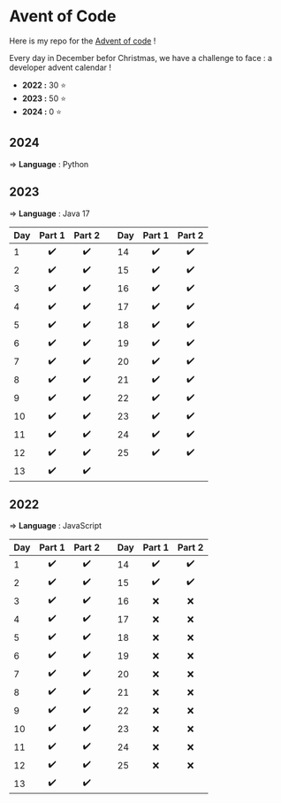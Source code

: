 # Avent of Code

Here is my repo for the [Advent of code](https://adventofcode.com/) !

Every day in December befor Christmas, we have a challenge to face : a developer advent calendar !

- **2022 :** 30 :star:
- **2023 :** 50 :star:
- **2024 :** 0 :star:

## 2024
=> **Language** : Python

## 2023
=> **Language** : Java 17

| Day | Part 1             | Part 2             |   | Day | Part 1             | Part 2             |
| --- | :----------------: | :----------------: | - | --- | :----------------: | :----------------: |
| 1   | :heavy_check_mark: | :heavy_check_mark: |   | 14  | :heavy_check_mark: | :heavy_check_mark: |
| 2   | :heavy_check_mark: | :heavy_check_mark: |   | 15  | :heavy_check_mark: | :heavy_check_mark: |
| 3   | :heavy_check_mark: | :heavy_check_mark: |   | 16  | :heavy_check_mark: | :heavy_check_mark: |
| 4   | :heavy_check_mark: | :heavy_check_mark: |   | 17  | :heavy_check_mark: | :heavy_check_mark: |
| 5   | :heavy_check_mark: | :heavy_check_mark: |   | 18  | :heavy_check_mark: | :heavy_check_mark: |
| 6   | :heavy_check_mark: | :heavy_check_mark: |   | 19  | :heavy_check_mark: | :heavy_check_mark: |
| 7   | :heavy_check_mark: | :heavy_check_mark: |   | 20  | :heavy_check_mark: | :heavy_check_mark: |
| 8   | :heavy_check_mark: | :heavy_check_mark: |   | 21  | :heavy_check_mark: | :heavy_check_mark: |
| 9   | :heavy_check_mark: | :heavy_check_mark: |   | 22  | :heavy_check_mark: | :heavy_check_mark: |
| 10  | :heavy_check_mark: | :heavy_check_mark: |   | 23  | :heavy_check_mark: | :heavy_check_mark: |
| 11  | :heavy_check_mark: | :heavy_check_mark: |   | 24  | :heavy_check_mark: | :heavy_check_mark: |
| 12  | :heavy_check_mark: | :heavy_check_mark: |   | 25  | :heavy_check_mark: | :heavy_check_mark: |
| 13  | :heavy_check_mark: | :heavy_check_mark: |

## 2022
=> **Language** : JavaScript

| Day | Part 1             | Part 2             |   | Day | Part 1             | Part 2             |
| --- | :----------------: | :----------------: | - | --- | :----------------: | :----------------: |
| 1   | :heavy_check_mark: | :heavy_check_mark: |   | 14  | :heavy_check_mark: | :heavy_check_mark: |
| 2   | :heavy_check_mark: | :heavy_check_mark: |   | 15  | :heavy_check_mark: | :heavy_check_mark: |
| 3   | :heavy_check_mark: | :heavy_check_mark: |   | 16  | :x:                | :x:                |
| 4   | :heavy_check_mark: | :heavy_check_mark: |   | 17  | :x:                | :x:                |
| 5   | :heavy_check_mark: | :heavy_check_mark: |   | 18  | :x:                | :x:                |
| 6   | :heavy_check_mark: | :heavy_check_mark: |   | 19  | :x:                | :x:                |
| 7   | :heavy_check_mark: | :heavy_check_mark: |   | 20  | :x:                | :x:                |
| 8   | :heavy_check_mark: | :heavy_check_mark: |   | 21  | :x:                | :x:                |
| 9   | :heavy_check_mark: | :heavy_check_mark: |   | 22  | :x:                | :x:                |
| 10  | :heavy_check_mark: | :heavy_check_mark: |   | 23  | :x:                | :x:                |
| 11  | :heavy_check_mark: | :heavy_check_mark: |   | 24  | :x:                | :x:                |
| 12  | :heavy_check_mark: | :heavy_check_mark: |   | 25  | :x:                | :x:                |
| 13  | :heavy_check_mark: | :heavy_check_mark: |